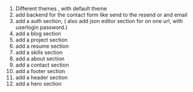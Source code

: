 1. Different themes , with default theme
2. add backend for the contact form like send to the resend or and email
3. add a auth section, ( also add json editor section for on one url, with userlogin password.)
3. add a blog section
4. add a project section
5. add a resume section
6. add a skills section
7. add a about section
8. add a contact section
9. add a footer section
10. add a header section
11. add a hero section
